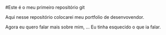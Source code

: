 #Este é o meu primeiro repositório git

Aqui nesse repositório colocarei meu portfolio de desenvovendor.

Agora eu quero falar mais sobre mim, ...
Eu tinha esquecido o que ia falar.